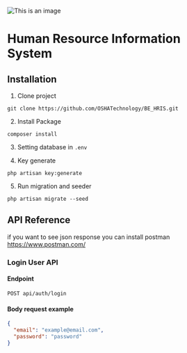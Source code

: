 ![This is an image](https://oshatechnology.com/static/media/oranye.9f948cc76edf88d2a4fc.png)

# **Human Resource Information System**

##   **Installation**

1. Clone project
```
git clone https://github.com/OSHATechnology/BE_HRIS.git
```

2. Install Package
```
composer install
```

3. Setting database in `.env`

4. Key generate
```
php artisan key:generate
```

5. Run migration and seeder
```
php artisan migrate --seed
```

## **API Reference**
if you want to see json response you can install postman 
https://www.postman.com/

### Login User API

#### Endpoint
```http
POST api/auth/login
```

#### Body request example
```json
{
  "email": "example@email.com",
  "password": "password"
}
```
